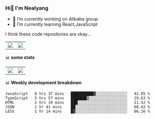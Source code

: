 ### Hi👋 I'm Nealyang

- 🔭 I’m currently working on Alibaba group
- 🌱 I’m currently learning React,JavaScript


I think these code repositories are okay...

<table>
  <tbody>
    <tr>
      <td>
        <a href="https://github.com/Nealyang/React-Express-Blog-Demo">
          <img align="center" src="https://github-readme-stats.vercel.app/api/pin/?username=Nealyang&repo=React-Express-Blog-Demo&theme=chartreuse-dark" />
        </a>
      </td>
       <td>
        <a href="https://github.com/Nealyang/PersonalBlog">
          <img align="center" src="https://github-readme-stats.vercel.app/api/pin/?username=Nealyang&repo=PersonalBlog&theme=chartreuse-dark" />
        </a>
      </td>
    </tr>
  </tbody>
</table>

📊 **some stats**


<table>
  <tbody>
    <tr>
      <td>
          <img align="center" src="https://github-readme-stats.vercel.app/api?username=Nealyang&theme=chartreuse-dark&show_icons=true" />
      </td>
       <td>
          <img align="center" src="https://github-readme-stats.vercel.app/api/top-langs/?username=Nealyang&theme=chartreuse-dark" />
      </td>
    </tr>
  </tbody>
</table>

📊 **Weekly development breakdown**

<!--START_SECTION:waka-->
```text
JavaScript   8 hrs 37 mins   ██████████▓░░░░░░░░░░░░░░   42.85 % 
TypeScript   5 hrs 57 mins   ███████▒░░░░░░░░░░░░░░░░░   29.63 % 
HTML         2 hrs 19 mins   ███░░░░░░░░░░░░░░░░░░░░░░   11.52 % 
JSON         1 hr 41 mins    ██░░░░░░░░░░░░░░░░░░░░░░░   08.42 % 
LESS         1 hr 14 mins    █▓░░░░░░░░░░░░░░░░░░░░░░░   06.16 % 
```
<!--END_SECTION:waka-->
